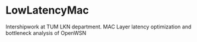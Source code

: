 # LowLatencyMac
Intershipwork at TUM LKN department. MAC Layer latency optimization and bottleneck analysis of OpenWSN
